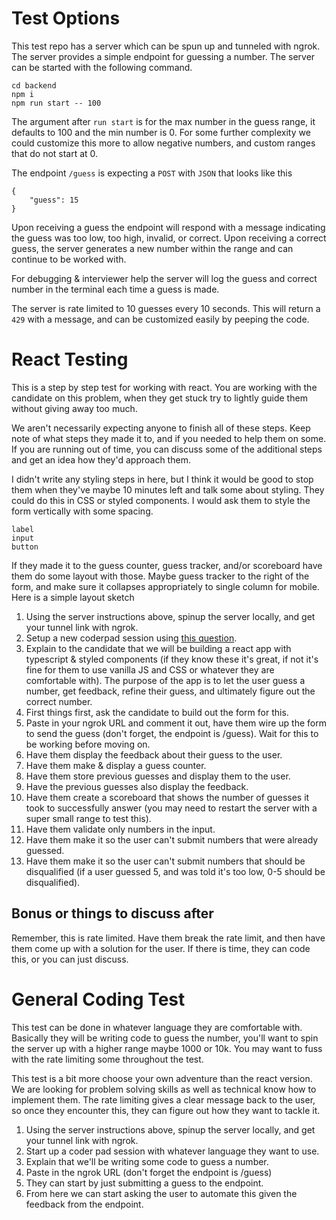 # Test Options

This test repo has a server which can be spun up and tunneled with ngrok. The server provides a simple endpoint for guessing a number. The server can be started with the following command.

```
cd backend
npm i
npm run start -- 100
```

The argument after `run start` is for the max number in the guess range, it defaults to 100 and the min number is 0. For some further complexity we could customize this more to allow negative numbers, and custom ranges that do not start at 0.

The endpoint `/guess` is expecting a `POST` with `JSON` that looks like this

```
{
    "guess": 15
}
```

Upon receiving a guess the endpoint will respond with a message indicating the guess was too low, too high, invalid, or correct. Upon receiving a correct guess, the server generates a new number within the range and can continue to be worked with.

For debugging & interviewer help the server will log the guess and correct number in the terminal each time a guess is made.

The server is rate limited to 10 guesses every 10 seconds. This will return a `429` with a message, and can be customized easily by peeping the code.

# React Testing

This is a step by step test for working with react. You are working with the candidate on this problem, when they get stuck try to lightly guide them without giving away too much.

We aren't necessarily expecting anyone to finish all of these steps. Keep note of what steps they made it to, and if you needed to help them on some. If you are running out of time, you can discuss some of the additional steps and get an idea how they'd approach them.

I didn't write any styling steps in here, but I think it would be good to stop them when they've maybe 10 minutes left and talk some about styling. They could do this in CSS or styled components. I would ask them to style the form vertically with some spacing.

```
label
input
button
```

If they made it to the guess counter, guess tracker, and/or scoreboard have them do some layout with those. Maybe guess tracker to the right of the form, and make sure it collapses appropriately to single column for mobile. Here is a simple layout sketch

1. Using the server instructions above, spinup the server locally, and get your tunnel link with ngrok.
2. Setup a new coderpad session using [this question](https://app.coderpad.io/dashboard/questions/all/276638).
3. Explain to the candidate that we will be building a react app with typescript & styled components (if they know these it's great, if not it's fine for them to use vanilla JS and CSS or whatever they are comfortable with). The purpose of the app is to let the user guess a number, get feedback, refine their guess, and ultimately figure out the correct number.
4. First things first, ask the candidate to build out the form for this.
5. Paste in your ngrok URL and comment it out, have them wire up the form to send the guess (don't forget, the endpoint is /guess). Wait for this to be working before moving on.
6. Have them display the feedback about their guess to the user.
7. Have them make & display a guess counter.
8. Have them store previous guesses and display them to the user.
9. Have the previous guesses also display the feedback.
10. Have them create a scoreboard that shows the number of guesses it took to successfully answer (you may need to restart the server with a super small range to test this).
11. Have them validate only numbers in the input.
12. Have them make it so the user can't submit numbers that were already guessed.
13. Have them make it so the user can't submit numbers that should be disqualified (if a user guessed 5, and was told it's too low, 0-5 should be disqualified).

## Bonus or things to discuss after

Remember, this is rate limited. Have them break the rate limit, and then have them come up with a solution for the user. If there is time, they can code this, or you can just discuss.

# General Coding Test

This test can be done in whatever language they are comfortable with. Basically they will be writing code to guess the number, you'll want to spin the server up with a higher range maybe 1000 or 10k. You may want to fuss with the rate limiting some throughout the test.

This test is a bit more choose your own adventure than the react version. We are looking for problem solving skills as well as technical know how to implement them. The rate limiting gives a clear message back to the user, so once they encounter this, they can figure out how they want to tackle it.

1. Using the server instructions above, spinup the server locally, and get your tunnel link with ngrok.
2. Start up a coder pad session with whatever language they want to use.
3. Explain that we'll be writing some code to guess a number.
4. Paste in the ngrok URL (don't forget the endpoint is /guess)
5. They can start by just submitting a guess to the endpoint.
6. From here we can start asking the user to automate this given the feedback from the endpoint.
